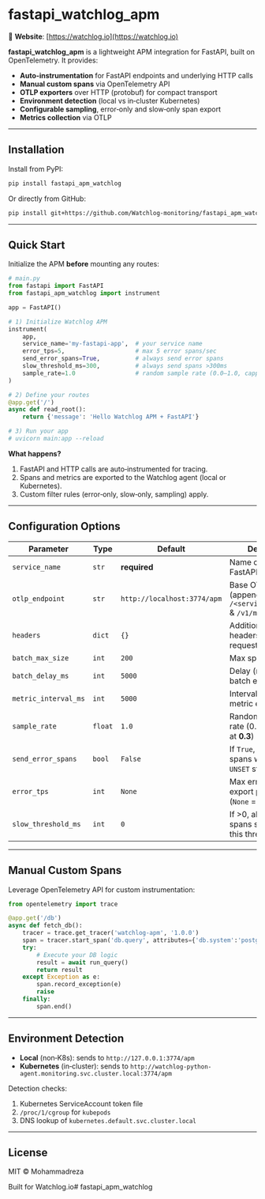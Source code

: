 # fastapi\_watchlog\_apm

🔗 **Website**: [https://watchlog.io](https://watchlog.io)

**fastapi\_watchlog\_apm** is a lightweight APM integration for FastAPI, built on OpenTelemetry. It provides:

* **Auto‑instrumentation** for FastAPI endpoints and underlying HTTP calls
* **Manual custom spans** via OpenTelemetry API
* **OTLP exporters** over HTTP (protobuf) for compact transport
* **Environment detection** (local vs in‑cluster Kubernetes)
* **Configurable sampling**, error‑only and slow‑only span export
* **Metrics collection** via OTLP

---

## Installation

Install from PyPI:

```bash
pip install fastapi_apm_watchlog
```

Or directly from GitHub:

```bash
pip install git+https://github.com/Watchlog-monitoring/fastapi_apm_watchlog.git
```

---

## Quick Start

Initialize the APM **before** mounting any routes:

```python
# main.py
from fastapi import FastAPI
from fastapi_apm_watchlog import instrument

app = FastAPI()

# 1) Initialize Watchlog APM
instrument(
    app,
    service_name='my-fastapi-app',  # your service name
    error_tps=5,                    # max 5 error spans/sec
    send_error_spans=True,          # always send error spans
    slow_threshold_ms=300,          # always send spans >300ms
    sample_rate=1.0                 # random sample rate (0.0–1.0, capped at 0.3)
)

# 2) Define your routes
@app.get('/')
async def read_root():
    return {'message': 'Hello Watchlog APM + FastAPI'}

# 3) Run your app
# uvicorn main:app --reload
```

**What happens?**

1. FastAPI and HTTP calls are auto‑instrumented for tracing.
2. Spans and metrics are exported to the Watchlog agent (local or Kubernetes).
3. Custom filter rules (error‑only, slow‑only, sampling) apply.

---

## Configuration Options

| Parameter            | Type    | Default                     | Description                                                    |
| -------------------- | ------- | --------------------------- | -------------------------------------------------------------- |
| `service_name`       | `str`   | **required**                | Name of your FastAPI service                                   |
| `otlp_endpoint`      | `str`   | `http://localhost:3774/apm` | Base OTLP URL (appends `/<service>/v1/traces` & `/v1/metrics`) |
| `headers`            | `dict`  | `{}`                        | Additional HTTP headers for OTLP requests                      |
| `batch_max_size`     | `int`   | `200`                       | Max spans per batch                                            |
| `batch_delay_ms`     | `int`   | `5000`                      | Delay (ms) between batch exports                               |
| `metric_interval_ms` | `int`   | `5000`                      | Interval (ms) for metric export                                |
| `sample_rate`        | `float` | `1.0`                       | Random sampling rate (0.0–1.0, capped at **0.3**)              |
| `send_error_spans`   | `bool`  | `False`                     | If `True`, always export spans with non-`UNSET` status         |
| `error_tps`          | `int`   | `None`                      | Max error spans to export per second (`None` = unlimited)      |
| `slow_threshold_ms`  | `int`   | `0`                         | If >0, always export spans slower than this threshold (ms)     |

---

## Manual Custom Spans

Leverage OpenTelemetry API for custom instrumentation:

```python
from opentelemetry import trace

@app.get('/db')
async def fetch_db():
    tracer = trace.get_tracer('watchlog-apm', '1.0.0')
    span = tracer.start_span('db.query', attributes={'db.system':'postgresql'})
    try:
        # Execute your DB logic
        result = await run_query()
        return result
    except Exception as e:
        span.record_exception(e)
        raise
    finally:
        span.end()
```

---

## Environment Detection

* **Local** (non‑K8s): sends to `http://127.0.0.1:3774/apm`
* **Kubernetes** (in‑cluster): sends to `http://watchlog-python-agent.monitoring.svc.cluster.local:3774/apm`

Detection checks:

1. Kubernetes ServiceAccount token file
2. `/proc/1/cgroup` for `kubepods`
3. DNS lookup of `kubernetes.default.svc.cluster.local`

---

## License

MIT © Mohammadreza

Built for Watchlog.io# fastapi_apm_watchlog
